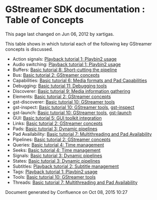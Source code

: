 #  GStreamer SDK documentation : Table of Concepts 

This page last changed on Jun 06, 2012 by xartigas.

This table shows in which tutorial each of the following key GStreamer
concepts is discussed.

  - Action signals: [Playback tutorial 1: Playbin2
    usage](Playback%2Btutorial%2B1%253A%2BPlaybin2%2Busage.html)
  - Audio switching: [Playback tutorial 1: Playbin2
    usage](Playback%2Btutorial%2B1%253A%2BPlaybin2%2Busage.html)
  - Buffers: [Basic tutorial 8: Short-cutting the
    pipeline](Basic%2Btutorial%2B8%253A%2BShort-cutting%2Bthe%2Bpipeline.html)
  - Bus: [Basic tutorial 2: GStreamer
    concepts](Basic%2Btutorial%2B2%253A%2BGStreamer%2Bconcepts.html)
  - Capabilities: [Basic tutorial 6: Media formats and Pad
    Capabilities](Basic%2Btutorial%2B6%253A%2BMedia%2Bformats%2Band%2BPad%2BCapabilities.html)
  - Debugging: [Basic tutorial 11: Debugging
    tools](Basic%2Btutorial%2B11%253A%2BDebugging%2Btools.html)
  - Discoverer: [Basic tutorial 9: Media information
    gathering](Basic%2Btutorial%2B9%253A%2BMedia%2Binformation%2Bgathering.html)
  - Elements: [Basic tutorial 2: GStreamer
    concepts](Basic%2Btutorial%2B2%253A%2BGStreamer%2Bconcepts.html)
  - gst-discoverer: [Basic tutorial 10: GStreamer
    tools](Basic%2Btutorial%2B10%253A%2BGStreamer%2Btools.html)
  - gst-inspect: [Basic tutorial 10: GStreamer
    tools](Basic%2Btutorial%2B10%253A%2BGStreamer%2Btools.html), [gst-inspect](gst-inspect.html)
  - gst-launch: [Basic tutorial 10: GStreamer
    tools](Basic%2Btutorial%2B10%253A%2BGStreamer%2Btools.html), [gst-launch](gst-launch.html)
  - GUI: [Basic tutorial 5: GUI toolkit
    integration](Basic%2Btutorial%2B5%253A%2BGUI%2Btoolkit%2Bintegration.html)
  - Links: [Basic tutorial 2: GStreamer
    concepts](Basic%2Btutorial%2B2%253A%2BGStreamer%2Bconcepts.html)
  - Pads: [Basic tutorial 3: Dynamic
    pipelines](Basic%2Btutorial%2B3%253A%2BDynamic%2Bpipelines.html)
  - Pad Availability: [Basic tutorial 7: Multithreading and Pad
    Availability](Basic%2Btutorial%2B7%253A%2BMultithreading%2Band%2BPad%2BAvailability.html)
  - Pipelines: [Basic tutorial 2: GStreamer
    concepts](Basic%2Btutorial%2B2%253A%2BGStreamer%2Bconcepts.html)
  - Queries: [Basic tutorial 4: Time
    management](Basic%2Btutorial%2B4%253A%2BTime%2Bmanagement.html)
  - Seeks: [Basic tutorial 4: Time
    management](Basic%2Btutorial%2B4%253A%2BTime%2Bmanagement.html)
  - Signals: [Basic tutorial 3: Dynamic
    pipelines](Basic%2Btutorial%2B3%253A%2BDynamic%2Bpipelines.html)
  - States: [Basic tutorial 3: Dynamic
    pipelines](Basic%2Btutorial%2B3%253A%2BDynamic%2Bpipelines.html)
  - Subtitles: [Playback tutorial 2: Subtitle
    management](Playback%2Btutorial%2B2%253A%2BSubtitle%2Bmanagement.html)
  - Tags: [Playback tutorial 1: Playbin2
    usage](Playback%2Btutorial%2B1%253A%2BPlaybin2%2Busage.html)
  - Tools: [Basic tutorial 10: GStreamer
    tools](Basic%2Btutorial%2B10%253A%2BGStreamer%2Btools.html)
  - Threads: [Basic tutorial 7: Multithreading and Pad
    Availability](Basic%2Btutorial%2B7%253A%2BMultithreading%2Band%2BPad%2BAvailability.html)

Document generated by Confluence on Oct 08, 2015 10:27

